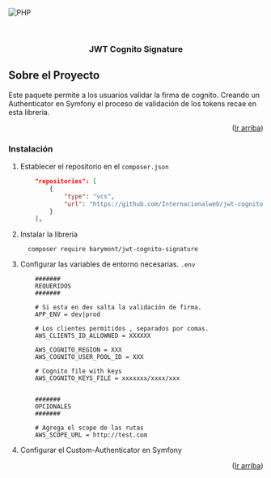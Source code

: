 
<a name="readme-top"></a>
![PHP][PHP]

<!-- PROJECT LOGO -->
<br />
<div align="center">
<h3 align="center">JWT Cognito Signature</h3>

  <p align="center">

  </p>
</div>

## Sobre el Proyecto
Este paquete permite a los usuarios validar la firma de cognito. Creando un Authenticator en Symfony el proceso de validación de los tokens recae en esta librería.

<p align="right">(<a href="#readme-top">Ir arriba</a>)</p>


### Instalación

1. Establecer el repositorio en el `composer.json`
    ```JSON
        "repositories": [
            {
                "type": "vcs",
                "url": "https://github.com/Internacionalweb/jwt-cognito-signature"
            }
        ],
    ```
2. Instalar la librería
    ```
      composer require barymont/jwt-cognito-signature
    ```
3. Configurar las variables de entorno necesarias. `.env`
    ```
        #######
        REQUERIDOS
        #######

        # Si esta en dev salta la validación de firma. 
        APP_ENV = dev|prod  
        
        # Los clientes permitidos , separados por comas. 
        AWS_CLIENTS_ID_ALLOWNED = XXXXXX 

        AWS_COGNITO_REGION = XXX
        AWS_COGNITO_USER_POOL_ID = XXX

        # Cognito file with keys
        AWS_COGNITO_KEYS_FILE = xxxxxxx/xxxx/xxx
        
    ```
    ```
        #######
        OPCIONALES
        #######
        
        # Agrega el scope de las rutas
        AWS_SCOPE_URL = http://test.com 
    ```

3. Configurar el Custom-Authenticator en Symfony

<p align="right">(<a href="#readme-top">Ir arriba</a>)</p>


[PHP]: https://img.shields.io/badge/PHP-777BB4?style=for-the-badge&logo=php&logoColor=white

